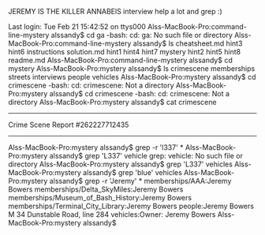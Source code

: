 JEREMY IS THE KILLER
ANNABElS interview help a lot and grep :)

Last login: Tue Feb 21 15:42:52 on ttys000
Alss-MacBook-Pro:command-line-mystery alssandy$ cd ga
-bash: cd: ga: No such file or directory
Alss-MacBook-Pro:command-line-mystery alssandy$ ls
cheatsheet.md hint3   hint6   instructions  solution.md
hint1   hint4   hint7   mystery
hint2   hint5   hint8   readme.md
Alss-MacBook-Pro:command-line-mystery alssandy$ cd mystery
Alss-MacBook-Pro:mystery alssandy$ ls
crimescene  memberships streets
interviews  people    vehicles
Alss-MacBook-Pro:mystery alssandy$ cd crimescene
-bash: cd: crimescene: Not a directory
Alss-MacBook-Pro:mystery alssandy$ cd crimescene
-bash: cd: crimescene: Not a directory
Alss-MacBook-Pro:mystery alssandy$ cat crimescene
*******
Crime Scene Report #262227712435
********
Alss-MacBook-Pro:mystery alssandy$ grep -r 'l337' *
Alss-MacBook-Pro:mystery alssandy$ grep 'L337' vehicle
grep: vehicle: No such file or directory
Alss-MacBook-Pro:mystery alssandy$ grep 'L337' vehicles
Alss-MacBook-Pro:mystery alssandy$ grep 'blue' vehicles
Alss-MacBook-Pro:mystery alssandy$ grep -r 'Jeremy' *
memberships/AAA:Jeremy Bowers
memberships/Delta_SkyMiles:Jeremy Bowers
memberships/Museum_of_Bash_History:Jeremy Bowers
memberships/Terminal_City_Library:Jeremy Bowers
people:Jeremy Bowers  M 34  Dunstable Road, line 284
vehicles:Owner: Jeremy Bowers
Alss-MacBook-Pro:mystery alssandy$

